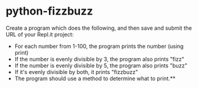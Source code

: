 # python-fizzbuzz

Create a program which does the following, and then save and submit the URL of your Repl.it project:

- For each number from 1-100, the program prints the number (using print)
- If the number is evenly divisible by 3, the program also prints "fizz"
- If the number is evenly divisible by 5, the program also prints "buzz"
- If it's evenly divisible by both, it prints "fizzbuzz"
- The program should use a method to determine what to print.**
